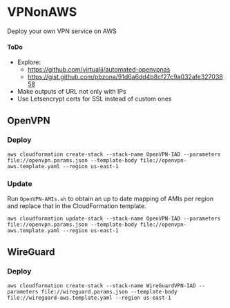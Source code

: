 # VPNonAWS

Deploy your own VPN service on AWS

#### ToDo

- Explore:
  - https://github.com/virtualjj/automated-openvpnas
  - https://gist.github.com/pbzona/91d6a6dd4b8cf27c9a032afe32703858
- Make outputs of URL not only with IPs
- Use Letsencrypt certs for SSL instead of custom ones

## OpenVPN

### Deploy

```
aws cloudformation create-stack --stack-name OpenVPN-IAD --parameters file://openvpn.params.json --template-body file://openvpn-aws.template.yaml --region us-east-1
```

### Update

Run `OpenVPN-AMIs.sh` to obtain an up to date mapping of AMIs per region and replace that in the CloudFormation template.

```
aws cloudformation update-stack --stack-name OpenVPN-IAD --parameters file://openvpn.params.json --template-body file://openvpn-aws.template.yaml --region us-east-1
```

## WireGuard

### Deploy

```
aws cloudformation create-stack --stack-name WireGuardVPN-IAD --parameters file://wireguard.params.json --template-body file://wireguard-aws.template.yaml --region us-east-1
```

